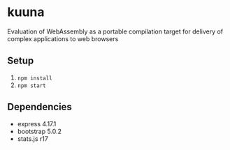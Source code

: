 # kuuna
Evaluation of WebAssembly as a portable compilation target for delivery of complex applications to web browsers

## Setup
1. `npm install`
2. `npm start`

## Dependencies
* express 4.17.1
* bootstrap 5.0.2
* stats.js r17